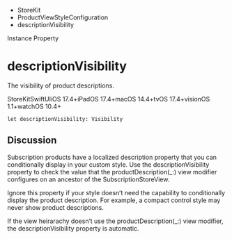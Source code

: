 

- StoreKit
- ProductViewStyleConfiguration
-  descriptionVisibility 

Instance Property

# descriptionVisibility

The visibility of product descriptions.

StoreKitSwiftUIiOS 17.4+iPadOS 17.4+macOS 14.4+tvOS 17.4+visionOS 1.1+watchOS 10.4+

``` source
let descriptionVisibility: Visibility
```

## Discussion

Subscription products have a localized description property that you can conditionally display in your custom style. Use the descriptionVisibility property to check the value that the productDescription(_:) view modifier configures on an ancestor of the SubscriptionStoreView.

Ignore this property if your style doesn’t need the capability to conditionally display the product description. For example, a compact control style may never show product descriptions.

If the view heirarachy doesn’t use the productDescription(_:) view modifier, the descriptionVisibility property is automatic.

